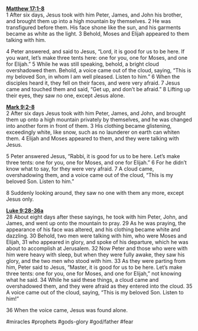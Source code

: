 **[Matthew 17:1-8](http://www.blueletterbible.org/search/preSearch.cfm?Criteria=Matthew+17.1-8&t=NIV)**  
1 After six days, Jesus took with him Peter, James, and John his brother, and brought them up into a high mountain by themselves. 2 He was transfigured before them. His face shone like the sun, and his garments became as white as the light. 3 Behold, Moses and Elijah appeared to them talking with him.

4 Peter answered, and said to Jesus, “Lord, it is good for us to be here. If you want, let’s make three tents here: one for you, one for Moses, and one for Elijah.” 5 While he was still speaking, behold, a bright cloud overshadowed them. Behold, a voice came out of the cloud, saying, “This is my beloved Son, in whom I am well pleased. Listen to him.” 6 When the disciples heard it, they fell on their faces, and were very afraid. 7 Jesus came and touched them and said, “Get up, and don’t be afraid.” 8 Lifting up their eyes, they saw no one, except Jesus alone.

**[Mark 9:2-8](http://www.blueletterbible.org/search/preSearch.cfm?Criteria=Mark+9.2-8&t=NIV)**  
2 After six days Jesus took with him Peter, James, and John, and brought them up onto a high mountain privately by themselves, and he was changed into another form in front of them. 3 His clothing became glistening, exceedingly white, like snow, such as no launderer on earth can whiten them. 4 Elijah and Moses appeared to them, and they were talking with Jesus.

5 Peter answered Jesus, “Rabbi, it is good for us to be here. Let’s make three tents: one for you, one for Moses, and one for Elijah.” 6 For he didn’t know what to say, for they were very afraid. 7 A cloud came, overshadowing them, and a voice came out of the cloud, “This is my beloved Son. Listen to him.”

8 Suddenly looking around, they saw no one with them any more, except Jesus only.

**[Luke 9:28-36a](http://www.blueletterbible.org/search/preSearch.cfm?Criteria=Luke+9.28-36a&t=NIV)**  
28 About eight days after these sayings, he took with him Peter, John, and James, and went up onto the mountain to pray. 29 As he was praying, the appearance of his face was altered, and his clothing became white and dazzling. 30 Behold, two men were talking with him, who were Moses and Elijah, 31 who appeared in glory, and spoke of his departure, which he was about to accomplish at Jerusalem. 32 Now Peter and those who were with him were heavy with sleep, but when they were fully awake, they saw his glory, and the two men who stood with him. 33 As they were parting from him, Peter said to Jesus, “Master, it is good for us to be here. Let’s make three tents: one for you, one for Moses, and one for Elijah,” not knowing what he said. 34 While he said these things, a cloud came and overshadowed them, and they were afraid as they entered into the cloud. 35 A voice came out of the cloud, saying, “This is my beloved Son. Listen to him!”

36 When the voice came, Jesus was found alone.

#miracles #prophets #gods-glory #god/father #fear